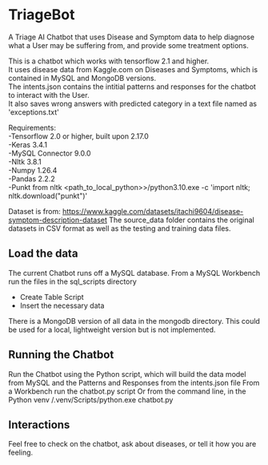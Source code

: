 # TriageBot
A Triage AI Chatbot that uses Disease and Symptom data to help diagnose what a User may be suffering from, and provide some treatment options.

This is a chatbot which works with tensorflow 2.1 and higher.<br>
It uses disease data from Kaggle.com on Diseases and Symptoms, which is contained in MySQL and MongoDB versions.<br>
The intents.json contains the intitial patterns and responses for the chatbot to interact with the User.<br>
It also saves wrong answers with predicted category in a text file named as 'exceptions.txt'

Requirements:<br>
-Tensorflow 2.0 or higher, built upon 2.17.0<br>
-Keras 3.4.1<br>
-MySQL Connector 9.0.0<br>
-Nltk 3.8.1<br>
-Numpy 1.26.4<br>
-Pandas 2.2.2<br>
-Punkt from nltk 
<path_to_local_python>>/python3.10.exe -c 'import nltk; nltk.download("punkt")'

Dataset is from: https://www.kaggle.com/datasets/itachi9604/disease-symptom-description-dataset
The source_data folder contains the original datasets in CSV format as well as the testing and training data files.

## Load the data
The current Chatbot runs off a MySQL database.
From a MySQL Workbench run the files in the sql_scripts directory
- Create Table Script
- Insert the necessary data

There is a MongoDB version of all data in the mongodb directory.
This could be used for a local, lightweight version but is not implemented.

## Running the Chatbot
Run the Chatbot using the Python script, which will build the data model from MySQL and the Patterns and Responses from the intents.json file
From a Workbench run the chatbot.py script
Or from the command line, in the Python venv
<path>/.venv/Scripts/python.exe chatbot.py

## Interactions
Feel free to check on the chatbot, ask about diseases, or tell it how you are feeling.